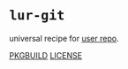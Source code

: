 # `lur-git`

universal recipe for [user repo](../themartiancompany/ur).

[PKGBUILD](PKGBUILD)
[LICENSE](COPYING)
